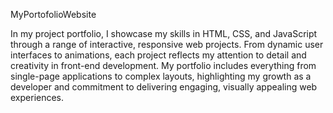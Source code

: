 MyPortofolioWebsite

In my project portfolio, I showcase my skills in HTML, CSS, and JavaScript through a range of interactive, responsive web projects. From dynamic user interfaces to animations, each project reflects my attention to detail and creativity in front-end development. My portfolio includes everything from single-page applications to complex layouts, highlighting my growth as a developer and commitment to delivering engaging, visually appealing web experiences.
